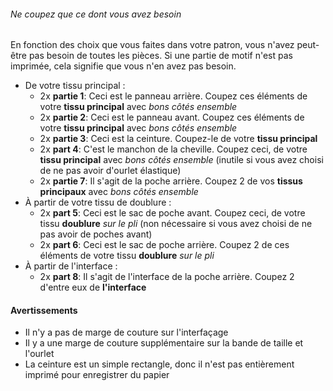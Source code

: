 <Tip>

###### Ne coupez que ce dont vous avez besoin

En fonction des choix que vous faites dans votre patron, vous n'avez peut-être pas besoin de toutes les pièces.
Si une partie de motif n'est pas imprimée, cela signifie que vous n'en avez pas besoin.

</Tip>

*   De votre tissu principal :
    *   2x **partie 1**: Ceci est le panneau arrière. Coupez ces éléments de votre **tissu principal** avec *bons côtés ensemble*
    *   2x **partie 2**: Ceci est le panneau avant. Coupez ces éléments de votre **tissu principal** avec *bons côtés ensemble*
    *   2x **partie 3**: Ceci est la ceinture. Coupez-le de votre **tissu principal**
    *   2x **part 4**: C'est le manchon de la cheville. Coupez ceci, de votre **tissu principal** avec *bons côtés ensemble* (inutile si vous avez choisi de ne pas avoir d'ourlet élastique)
    *   2x **partie 7**: Il s'agit de la poche arrière. Coupez 2 de vos **tissus principaux** avec *bons côtés ensemble*
*   À partir de votre tissu de doublure :
    *   2x **part 5**: Ceci est le sac de poche avant. Coupez ceci, de votre tissu **doublure** *sur le pli* (non nécessaire si vous avez choisi de ne pas avoir de poches avant)
    *   2x **part 6**: Ceci est le sac de poche arrière. Coupez 2 de ces éléments de votre tissu **doublure** *sur le pli*
*   À partir de l'interface :
    *   2x **part 8**: Il s'agit de l'interface de la poche arrière. Coupez 2 d'entre eux de **l'interface**

<Warning>

#### Avertissements

*   Il n'y a pas de marge de couture sur l'interfaçage
*   Il y a une marge de couture supplémentaire sur la bande de taille et l'ourlet
*   La ceinture est un simple rectangle, donc il n'est pas entièrement imprimé pour enregistrer du papier

</Warning>
